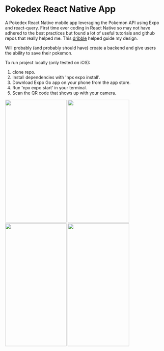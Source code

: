 # Pokedex React Native App

A Pokedex React Native mobile app leveraging the Pokemon API using Expo and react-query.
First time ever coding in React Native so may not have adhered to the best practices but found a lot of useful tutorials and github repos that really helped me. This [dribble](http://dribbble.com/shots/16833947-Mobile-Pokedex-App-Design-Exploration) helped guide my design.

Will probably (and probably should have) create a backend and give users the ability to save their pokemon.

To run project locally (only tested on iOS):

1. clone repo.
2. Install dependencies with 'npx expo install'.
3. Download Expo Go app on your phone from the app store.
4. Run 'npx expo start' in your terminal.
5. Scan the QR code that shows up with your camera.


<img src="https://github.com/awalia1/pokedex-react-native/assets/24997065/de2513e7-edce-4e93-b0ea-5c00fae3ca34" width="200" height="400">
<img src="https://github.com/awalia1/pokedex-react-native/assets/24997065/493cdf1b-13ca-43aa-8dfc-fca5f0b16e2b" width="200" height="400">
<img src="https://github.com/awalia1/pokedex-react-native/assets/24997065/878b3f04-06df-401b-8122-59732466e29e)" width="200" height="400">
<img src="https://github.com/awalia1/pokedex-react-native/assets/24997065/39fe980e-d6f1-42dc-b504-af0afbb983c4" width="200" height="400">
